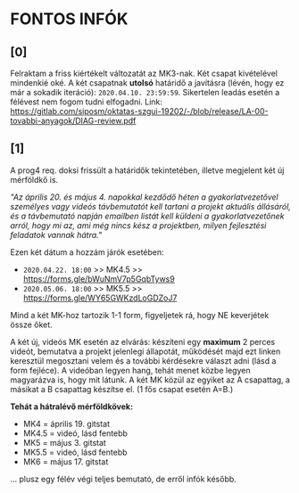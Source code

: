 # FONTOS INFÓK

## [0]
Felraktam a friss kiértékelt változatát az MK3-nak. Két csapat kivételével mindenkié oké. A két csapatnak **utolsó** határidő a javításra (lévén, hogy ez már a sokadik iteráció): `2020.04.10. 23:59:59`. Sikertelen leadás esetén a félévest nem fogom tudni elfogadni.
Link: https://gitlab.com/siposm/oktatas-szgui-19202/-/blob/release/LA-00-tovabbi-anyagok/DIAG-review.pdf

## [1]
A prog4 req. doksi frissült a határidők tekintetében, illetve megjelent két új mérföldkő is.

*"Az április 20. és május 4. napokkal kezdődő héten a gyakorlatvezetővel személyes vagy videós távbemutatót kell tartani a projekt aktuális állásáról, és a távbemutató napján emailben listát kell küldeni a gyakorlatvezetőnek arról, hogy mi az, ami még nincs kész a projektben, milyen fejlesztési feladatok vannak hátra."*

Ezen két dátum a hozzám járók esetében:
- `2020.04.22. 18:00` >> MK4.5 >> https://forms.gle/bWuNmV7p5GqbTyws9
- `2020.05.06. 18:00` >> MK5.5 >> https://forms.gle/WY65GWKzdLoGDZoJ7

Mind a két MK-hoz tartozik 1-1 form, figyeljetek rá, hogy NE keverjétek össze őket.

A két új, videós MK esetén az elvárás: készíteni egy **maximum** 2 perces videót, bemutatva a projekt jelenlegi állapotát, működését majd ezt linken keresztül megosztani velem és a további kérdésekre választ adni (lásd a form fejléce). A videóban legyen hang, tehát menet közbe legyen magyarázva is, hogy mit látunk. A két MK közül az egyiket az A csapattag, a másikat a B csapattag készítse el. (1 fős csapat esetén A=B.)

**Tehát a hátralévő mérföldkövek:**
- MK4 = április 19. gitstat
- MK4.5 = videó, lásd fentebb
- MK5 = május 3. gitstat
- MK5.5 = videó, lásd fentebb
- MK6 = május 17. gitstat

... plusz egy félév végi teljes bemutató, de erről infók később.